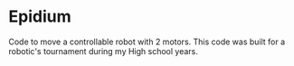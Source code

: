 # Epidium
Code to move a controllable robot with 2 motors. This code was built for a robotic's tournament during my High school years.
